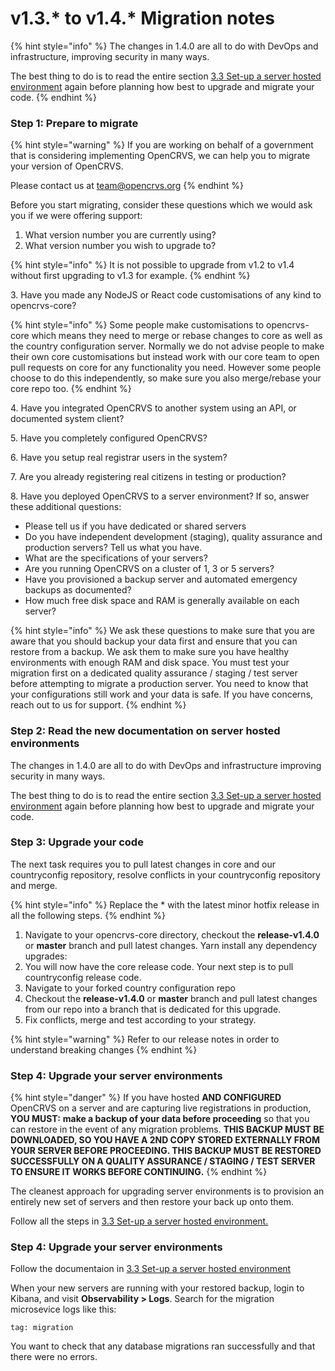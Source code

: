 # v1.3.\* to v1.4.\* Migration notes

{% hint style="info" %}
The changes in 1.4.0 are all to do with DevOps and infrastructure, improving security in many ways.

The best thing to do is to read the entire section [3.3 Set-up a server hosted environment](../../setup/3.-installation/3.3-set-up-a-server-hosted-environment/) again before planning how best to upgrade and migrate your code.
{% endhint %}

### Step 1: Prepare to migrate

{% hint style="warning" %}
If you are working on behalf of a government that is considering implementing OpenCRVS, we can help you to migrate your version of OpenCRVS.

Please contact us at [team@opencrvs.org](mailto:team@opencrvs.org?subject:WebsiteEnquiry)
{% endhint %}

Before you start migrating, consider these questions which we would ask you if we were offering support:

1. What version number you are currently using?
2. What version number you wish to upgrade to?

{% hint style="info" %}
It is not possible to upgrade from v1.2 to v1.4 without first upgrading to v1.3 for example.
{% endhint %}

3\. Have you made any NodeJS or React code customisations of any kind to opencrvs-core?

{% hint style="info" %}
Some people make customisations to opencrvs-core which means they need to merge or rebase changes to core as well as the country configuration server. Normally we do not advise people to make their own core customisations but instead work with our core team to open pull requests on core for any functionality you need. However some people choose to do this independently, so make sure you also merge/rebase your core repo too.
{% endhint %}

4\. Have you integrated OpenCRVS to another system using an API, or documented system client?

5\. Have you completely configured OpenCRVS?

6\. Have you setup real registrar users in the system?

7\. Are you already registering real citizens in testing or production?

8\. Have you deployed OpenCRVS to a server environment? If so, answer these additional questions:

* Please tell us if you have dedicated or shared servers
* Do you have independent development (staging), quality assurance and production servers? Tell us what you have.
* What are the specifications of your servers?
* Are you running OpenCRVS on a cluster of 1, 3 or 5 servers?
* Have you provisioned a backup server and automated emergency backups as documented?
* How much free disk space and RAM is generally available on each server?

{% hint style="info" %}
We ask these questions to make sure that you are aware that you should backup your data first and ensure that you can restore from a backup. We ask them to make sure you have healthy environments with enough RAM and disk space. You must test your migration first on a dedicated quality assurance / staging / test server before attempting to migrate a production server. You need to know that your configurations still work and your data is safe. If you have concerns, reach out to us for support.
{% endhint %}

###

### Step 2: Read the new documentation on server hosted environments

The changes in 1.4.0 are all to do with DevOps and infrastructure improving security in many ways.

The best thing to do is to read the entire section [3.3 Set-up a server hosted environment](../../setup/3.-installation/3.3-set-up-a-server-hosted-environment/) again before planning how best to upgrade and migrate your code.



### Step 3: Upgrade your code

The next task requires you to pull latest changes in core and our countryconfig repository, resolve conflicts in your countryconfig repository and merge.

{% hint style="info" %}
Replace the \* with the latest minor hotfix release in all the following steps.
{% endhint %}

1. Navigate to your opencrvs-core directory, checkout the **release-v1.4.0** or **master** branch and pull latest changes. Yarn install any dependency upgrades:
2. You will now have the core release code. Your next step is to pull countryconfig release code. &#x20;
3. Navigate to your forked country configuration repo
4. Checkout the **release-v1.4.0** or **master** branch and pull latest changes from our repo into a branch that is dedicated for this upgrade.
5. Fix conflicts, merge and test according to your strategy.

{% hint style="warning" %}
Refer to our release notes in order to understand breaking changes
{% endhint %}

###

### Step 4: Upgrade your server **environments**

{% hint style="danger" %}
If you have hosted **AND CONFIGURED** OpenCRVS on a server and are capturing live registrations in production, **YOU MUST:** **make a backup of your data before proceeding** so that you can restore in the event of any migration problems. **THIS BACKUP MUST BE DOWNLOADED, SO YOU HAVE A 2ND COPY STORED EXTERNALLY FROM YOUR SERVER BEFORE PROCEEDING. THIS BACKUP MUST BE RESTORED SUCCESSFULLY ON A QUALITY ASSURANCE / STAGING / TEST SERVER TO ENSURE IT WORKS BEFORE CONTINUING.**
{% endhint %}

The cleanest approach for upgrading server environments is to provision an entirely new set of servers and then restore your back up onto them.

Follow all the steps in [3.3 Set-up a server hosted environment.](../../setup/3.-installation/3.3-set-up-a-server-hosted-environment/)



### Step 4: Upgrade your server **environments**

Follow the documentaion in  [3.3 Set-up a server hosted environment](../../setup/3.-installation/3.3-set-up-a-server-hosted-environment/)&#x20;

When your new servers are running with your restored backup, login to Kibana, and visit **Observability > Logs**.  Search for the migration microsevice logs like this: &#x20;

```
tag: migration
```

You want to check that any database migrations ran successfully and that there were no errors.
